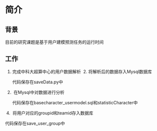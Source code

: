 # 简介
## 背景
<p> 目前的研究课题是基于用户建模预测任务的运行时间
  
## 工作

  1.  完成中科大超算中心的用户数据解析
  2.  将解析后的数据存入Mysql数据库
   <p>代码保存在saveData.py中
  
  3.  在Mysql中对数据进行分析
   <p>代码保存在basecharacter_usermodel.sql和statisticCharacter中
  
  4.  将用户对应的groupid和teamid存入数据库
   <p>代码保存在save_user_group中
